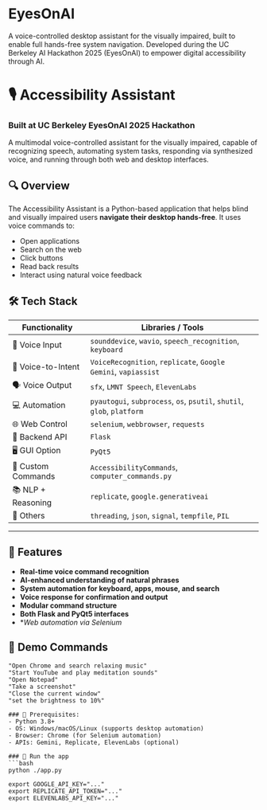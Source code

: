 # EyesOnAI
A voice-controlled desktop assistant for the visually impaired, built to enable full hands-free system navigation. Developed during the UC Berkeley AI Hackathon 2025 (EyesOnAI) to empower digital accessibility through AI.
# 🎙️ Accessibility Assistant  
### Built at UC Berkeley EyesOnAI 2025 Hackathon

A multimodal voice-controlled assistant for the visually impaired, capable of recognizing speech, automating system tasks, responding via synthesized voice, and running through both web and desktop interfaces.

## 🔍 Overview

The Accessibility Assistant is a Python-based application that helps blind and visually impaired users **navigate their desktop hands-free**. It uses voice commands to:
- Open applications
- Search on the web
- Click buttons
- Read back results
- Interact using natural voice feedback


## 🛠️ Tech Stack

| Functionality        | Libraries / Tools |
|---------------------|-------------------|
| 🎤 Voice Input       | `sounddevice`, `wavio`, `speech_recognition`, `keyboard` |
| 🧠 Voice-to-Intent   | `VoiceRecognition`, `replicate`, `Google Gemini`, `vapiassist` |
| 🗣️ Voice Output      | `sfx`, `LMNT Speech`, `ElevenLabs` |
| 💻 Automation        | `pyautogui`, `subprocess`, `os`, `psutil`, `shutil`, `glob`, `platform` |
| 🌐 Web Control       | `selenium`, `webbrowser`, `requests` |
| 🧱 Backend API       | `Flask` |
| 🖥️ GUI Option        | `PyQt5` |
| 🧠 Custom Commands   | `AccessibilityCommands`, `computer_commands.py` |
| 📚 NLP + Reasoning   | `replicate`, `google.generativeai` |
| 🧪 Others            | `threading`, `json`, `signal`, `tempfile`, `PIL` |

---

## 🚀 Features

- **Real-time voice command recognition**
- **AI-enhanced understanding of natural phrases**
- **System automation for keyboard, apps, mouse, and search**
- **Voice response for confirmation and output**
- **Modular command structure**
- **Both Flask and PyQt5 interfaces**
- **Web automation via Selenium*

## 📸 Demo Commands

```text
"Open Chrome and search relaxing music"
"Start YouTube and play meditation sounds"
"Open Notepad"
"Take a screenshot"
"Close the current window"
"set the brightness to 10%"

### 🧾 Prerequisites:
- Python 3.8+
- OS: Windows/macOS/Linux (supports desktop automation)
- Browser: Chrome (for Selenium automation)
- APIs: Gemini, Replicate, ElevenLabs (optional)

### 🧪 Run the app
```bash
python ./app.py

export GOOGLE_API_KEY="..."
export REPLICATE_API_TOKEN="..."
export ELEVENLABS_API_KEY="..."


